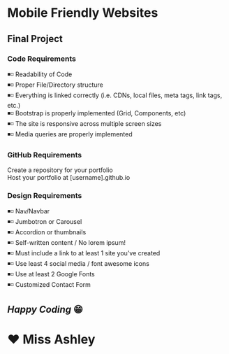 # Mobile Friendly Websites

## **Final Project**

### **Code Requirements**
◾◽ Readability of Code <br> 
◾◽ Proper File/Directory structure <br> 
◾◽ Everything is linked correctly (i.e. CDNs, local files, meta tags, link tags, etc.) <br> 
◾◽ Bootstrap is properly implemented (Grid, Components, etc) <br> 
◾◽ The site is responsive across multiple screen sizes <br> 
◾◽ Media queries are properly implemented

### **GitHub Requirements**
Create a repository for your portfolio <br>
Host your portfolio at [username].github.io

### **Design Requirements**
◾◽ Nav/Navbar <br>
◾◽ Jumbotron or Carousel <br>
◾◽ Accordion or thumbnails <br>
◾◽ Self-written content / No lorem ipsum! <br>
◾◽ Must include a link to at least 1 site you've created <br>
◾◽ Use  least 4 social media / font awesome icons <br>
◾◽ Use at least 2 Google Fonts <br>
◾◽ Customized Contact Form <br>

## *Happy Coding* 😁

# ❤ **Miss Ashley**
